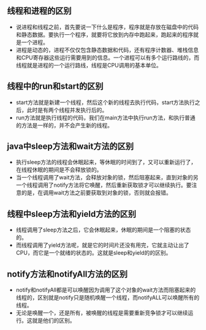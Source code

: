 ## 线程和进程的区别

- 说进程和线程之前，首先要说一下什么是程序，程序就是存放在磁盘中的代码和静态数据。要执行一个程序，就要将它放到内存中跑起来，跑起来的程序就是一个进程。
- 进程是动态的，进程不仅仅包含静态数据和代码，还有程序计数器、堆栈信息和CPU寄存器这些运行需要用到的信息。一个进程可以有多个运行路线的，而线程就是进程的一个运行路线，线程是CPU调用的基本单位。

## 线程中的run和start的区别

- start方法就是新建一个线程，然后这个新的线程去执行代码，start方法执行之后，此时是有两个线程并发执行后的。
- run方法就是执行线程的代码，我们在main方法中执行run方法，和执行普通的方法是一样的，并不会产生新的线程。

## java中sleep方法和wait方法的区别

- 执行sleep方法的线程会休眠起来，等休眠的时间到了，又可以重新运行了，在线程休眠的期间是不会释放锁的。
- 当一个线程调用了wait方法，会释放对象的锁，然后阻塞起来，直到对象的另一个线程调用了notify方法将它唤醒，然后重新获取锁才可以继续执行。要注意的是，在调用wait方法之前要获取到对象的锁，否则就会报错。

## 线程中sleep方法和yield方法的区别

- 线程调用了sleep方法之后，它会休眠起来，休眠的期间是一个阻塞的状态的。
- 而线程调用了yield方法呢，就是它的时间片还没有用完，它就主动让出了CPU，而它是一个就绪的状态的。这就是sleep和yield的的区别。

## notify方法和notifyAll方法的区别

- notify和notifyAll都是可以唤醒因为调用了这个对象的wait方法而阻塞起来的线程的，区别就是notify只是随机唤醒一个线程，而notifyALL可以唤醒所有的线程。
- 无论是唤醒一个，还是所有，被唤醒的线程是需要重新竞争锁才可以继续运行。这就是他们的区别。

